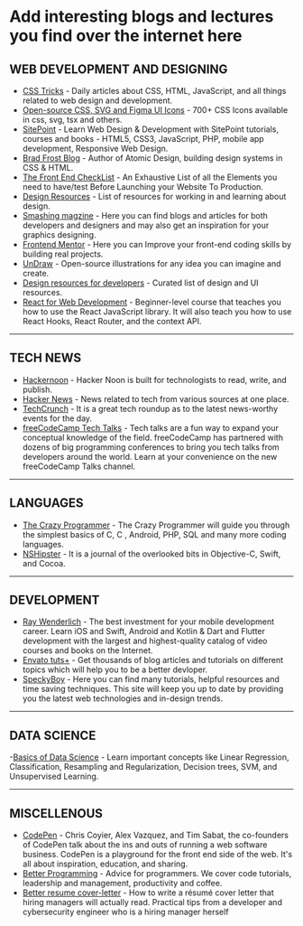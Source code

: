 # Add interesting blogs and lectures you find over the internet here

## WEB DEVELOPMENT AND DESIGNING

- [CSS Tricks](https://css-tricks.com/) - Daily articles about CSS, HTML, JavaScript, and all things related to web design and development.
- [Open-source CSS, SVG and Figma UI Icons](https://css.gg/) - 700+ CSS Icons available in css, svg, tsx and others.  
- [SitePoint](https://www.sitepoint.com/) - Learn Web Design & Development with SitePoint tutorials, courses and books - HTML5, CSS3, JavaScript, PHP, mobile app development, Responsive Web Design.  
- [Brad Frost Blog](https://bradfrost.com/) - Author of Atomic Design, building design systems in CSS & HTML.  
- [The Front End CheckList](https://codeburst.io/the-front-end-checklist-8b2292fdda44) - An Exhaustive List of all the Elements you need to have/test Before Launching your Website To Production.
- [Design Resources](http://designresources.party/) - List of resources for working in and learning about design.  
- [Smashing magzine](https://www.smashingmagazine.com/) - Here you can find blogs and articles for both developers and designers and may also get an inspiration for your graphics designing.  
- [Frontend Mentor](https://www.frontendmentor.io/) - Here you can Improve your front-end coding skills by building real projects.
- [UnDraw](https://undraw.co/) - Open-source illustrations for any idea you can imagine and create.
- [Design resources for developers](https://github.com/bradtraversy/design-resources-for-developers#favicons) - Curated list of design and UI resources.
- [React for Web Development]( https://www.freecodecamp.org/news/react-10-hour-course/) - Beginner-level course that teaches you how to use the React JavaScript library. It will also teach you how to use React Hooks, React Router, and the context API.

---

## TECH NEWS

- [Hackernoon](https://hackernoon.com/) - Hacker Noon is built for technologists to read, write, and publish.
- [Hacker News](https://news.ycombinator.com/) - News related to tech from various sources at one place.  
- [TechCrunch](https://techcrunch.com/) - It is a great tech roundup as to the latest news-worthy events for the day.
- [freeCodeCamp Tech Talks](https://www.freecodecamp.org/news/watch-tech-talks-whenever-you-want-from-conferences-around-the-world/) - Tech talks are a fun way to expand your conceptual knowledge of the field. freeCodeCamp has partnered with dozens of big programming conferences to bring you tech talks from developers around the world. Learn at your convenience on the new freeCodeCamp Talks channel.

---

## LANGUAGES

- [The Crazy Programmer](https://www.thecrazyprogrammer.com/) - The Crazy Programmer will guide you through the simplest basics of C, C , Android, PHP, SQL and many more coding languages.
- [NSHipster](https://nshipster.com/) - It is a journal of the overlooked bits in Objective-C, Swift, and Cocoa.

---

## DEVELOPMENT

- [Ray Wenderlich](https://www.raywenderlich.com/) - The best investment for your mobile development career. Learn iOS and Swift, Android and Kotlin & Dart and Flutter development with the largest and highest-quality catalog of video courses and books on the Internet.
- [Envato tuts+](https://code.tutsplus.com/) - Get thousands of blog articles and tutorials on different topics which will help you to be a better devloper.
- [SpeckyBoy](https://speckyboy.com/) - Here you can find many tutorials, helpful resources and time saving techniques. This site will keep you up to date by   providing you the latest web technologies and in-design trends.

---
## DATA SCIENCE

-[Basics of Data Science](https://www.freecodecamp.org/news/hands-on-data-science-course/) - Learn important concepts like Linear Regression, Classification, Resampling and Regularization, Decision trees, SVM, and Unsupervised Learning.

---
## MISCELLENOUS

- [CodePen](https://blog.codepen.io/) - Chris Coyier, Alex Vazquez, and Tim Sabat, the co-founders of CodePen talk about the ins and outs of running a web software business. CodePen is a playground for the front end side of the web. It's all about inspiration, education, and sharing.
- [Better Programming](https://medium.com/better-programming) - Advice for programmers. We cover code tutorials, leadership and management, productivity and coffee.
- [Better resume cover-letter](https://www.freecodecamp.org/news/how-to-improve-your-cover-letter/) - How to write a résumé cover letter that hiring managers will actually read. Practical tips from a developer and cybersecurity engineer who is a hiring manager herself

